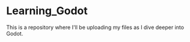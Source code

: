 # Learning_Godot

This is a repository where I'll be uploading my files as I dive deeper into Godot.
